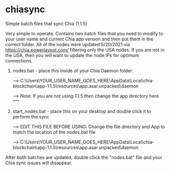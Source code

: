 # chiasync
Simple batch files that sync Chia (1.1.5) 

Very simple to operate.  Contains two batch files that you need to modify to your user name and current Chia app version and then put them in the correct folder.  All of the nodes were updated 5/20/2021 via https://chia.powerlayout.com/ filtering only the USA nodes.  If you are not in the USA, then you will want to update the node IPs for optimum connections. 

1) nodes.bat  -  place this inside of your Chia Daemon folder:

      -->  C:\Users\YOUR_USER_NAME_GOES_HERE\AppData\Local\chia-blockchain\app-1.1.5\resources\app.asar.unpacked\daemon
      
      -->  Note:  If you are not using 1.1.5 then change the app directory here ^^^

2) start_nodes.bat - place this on your desktop and double click it to perform the sync

      -->  EDIT THIS FILE BEFORE USING:  Change the file directory and App to match the location of the nodes.bat file
      
      -->  C:\Users\YOUR_USER_NAME_GOES_HERE\AppData\Local\chia-blockchain\app-1.1.5\resources\app.asar.unpacked\daemon
      
After both batches are updated, double cliick the "nodes.bat" file and your Chia sync issues will disappear.
